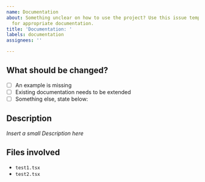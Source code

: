 ```yaml
---
name: Documentation
about: Something unclear on how to use the project? Use this issue template to ask
  for appropriate documentation.
title: 'Documentation: '
labels: documentation
assignees: ''

---
```


## What should be changed?

- [ ] An example is missing
- [ ] Existing documentation needs to be extended
- [ ] Something else, state below:

## Description

_Insert a small Description here_

## Files involved

* `test1.tsx`
* `test2.tsx`
